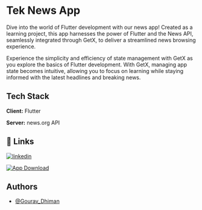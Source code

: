 
# Tek News App

Dive into the world of Flutter development with our news app! Created as a learning project, this app harnesses the power of Flutter and the News API, seamlessly integrated through GetX, to deliver a streamlined news browsing experience.

Experience the simplicity and efficiency of state management with GetX as you explore the basics of Flutter development. With GetX, managing app state becomes intuitive, allowing you to focus on learning while staying informed with the latest headlines and breaking news.

## Tech Stack

**Client:** Flutter

**Server:** news.org API


## 🔗 Links
[![linkedin](https://img.shields.io/badge/linkedin-0A66C2?style=for-the-badge&logo=linkedin&logoColor=white)](https://www.linkedin.com/in/gourav-dhiman-/)

<a href="https://github.com/gouravdhiman08/news_app/releases/download/1.0.0/Tek.News.apk">
  <img src="https://encrypted-tbn0.gstatic.com/images?q=tbn:ANd9GcRX5bA1ctKIaRbBYq5vBiFml8-L2ILDHNChm5vsLeUgg4xdoAobMPr0NhA4w4cwWGACSeQ&usqp=CAU" alt="App Download">
</a>

## Authors

- [@Gourav_Dhiman](https://github.com/gouravdhiman08)

